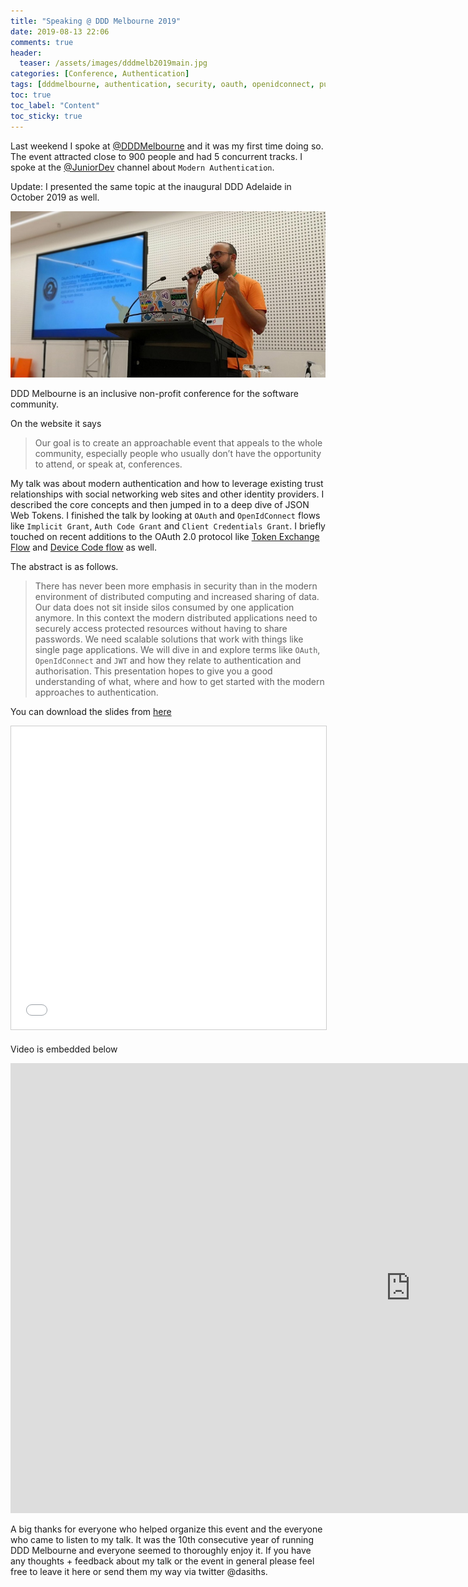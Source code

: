 ```yaml
---
title: "Speaking @ DDD Melbourne 2019"
date: 2019-08-13 22:06
comments: true
header:
  teaser: /assets/images/dddmelb2019main.jpg
categories: [Conference, Authentication]
tags: [dddmelbourne, authentication, security, oauth, openidconnect, public speaking]
toc: true
toc_label: "Content"
toc_sticky: true
---
```

Last weekend I spoke at [@DDDMelbourne](https://www.dddmelbourne.com/) and it was my first time doing so. The event attracted close to 900 people and had 5 concurrent tracks. I spoke at the [@JuniorDev](https://twitter.com/juniordev_io) channel about `Modern Authentication`.

Update: I presented the same topic at the inaugural DDD Adelaide in October 2019 as well.

![Audience](/assets/images/dddmelb2019main.jpg)

DDD Melbourne is an inclusive non-profit conference for the software community.

On the website it says
> Our goal is to create an approachable event that appeals to the whole community, especially people who usually don’t have the opportunity to attend, or speak at, conferences.

My talk was about modern authentication and how to leverage existing trust relationships with social networking web sites and other identity providers. I described the core concepts and then jumped in to a deep dive of JSON Web Tokens. I finished the talk by looking at `OAuth` and `OpenIdConnect` flows like `Implicit Grant`, `Auth Code Grant` and `Client Credentials Grant`. I briefly touched on recent additions to the OAuth 2.0 protocol like [Token Exchange Flow](https://tools.ietf.org/html/draft-ietf-oauth-token-exchange-12) and [Device Code flow](https://tools.ietf.org/html/draft-ietf-oauth-device-flow) as well.

The abstract is as follows.

> There has never been more emphasis in security than in the modern environment of distributed computing and increased sharing of data. Our data does not sit inside silos consumed by one application anymore. In this context the modern distributed applications need to securely access protected resources without having to share passwords. We need scalable solutions that work with things like single page applications. We will dive in and explore terms like `OAuth`, `OpenIdConnect` and `JWT` and how they relate to authentication and authorisation. This presentation hopes to give you a good understanding of what, where and how to get started with the modern approaches to authentication.

You can download the slides from <a href="https://www.slideshare.net/DasithWijesiriwarden/ddd-melbourne-2019-modern-authentication-101-161977250" target="_blank" rel="noopener">here</a>

<iframe src="//www.slideshare.net/slideshow/embed_code/key/teBa6Y4awJ4QJB" width="595" height="485" frameborder="0" marginwidth="0" marginheight="0" scrolling="no" style="border:1px solid #CCC; border-width:1px; margin-bottom:5px; max-width: 100%;" allowfullscreen> </iframe>

Video is embedded below

<iframe width="1280" height="720" src="https://www.youtube.com/embed/kcDVUp93ydc" frameborder="0" allow="accelerometer; autoplay; encrypted-media; gyroscope; picture-in-picture" allowfullscreen></iframe>

A big thanks for everyone who helped organize this event and the everyone who came to listen to my talk. It was the 10th consecutive year of running DDD Melbourne and everyone seemed to thoroughly enjoy it. If you have any thoughts + feedback about my talk or the event in general please feel free to leave it here or send them my way via twitter @dasiths.
